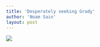 ```yaml
---
title: 'Desperately seeking Grady'
author: 'Noam Sain'
layout: post
---
```


![](https://2.bp.blogspot.com/_8aN4krk1nsk/TG--IWN38yI/AAAAAAAAAa4/PCs8Ik-OpPU/s1600/20100304.jpg)
